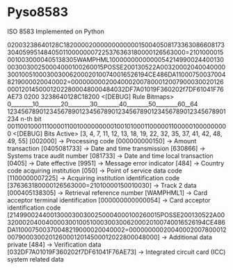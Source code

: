 Pyso8583
===================


ISO 8583 Implemented on Python

<Message Original>
	02003238640128C182000020000000000001500405081733630866081733040599514840501100000007225376363180000126563000=21010000150010030000405138305WAMPHML100000000000005421499002440013000300300250004000100260015POSSE200130522A00320002040040000300100510003003006200020100740016526194CE486DA110007500370048219000020040002=0000000002004000200780001200790003002012600012014500012022800048000484032DF7A01019F360202f7DF61041F76AE73
<Message Type Indicator>
	0200
<Bitmap>
	3238640128C18200
<[DEBUG] Rule Bitmaps>
	0________10________20________30________40________50________60__64
	1234567890123456789012345678901234567890123456789012345678901234  n-th bit
	0011001000111000011001000000000100101000110000011000001000000000
<[DEBUG] Bits Active>
	[3, 4, 7, 11, 12, 13, 18, 19, 22, 32, 35, 37, 41, 42, 48, 49, 55]
<DE_003> [002000] -> Processing code
<DE_004> [000000000150] -> Amount transaction
<DE_007> [0405081733] -> Date and time transmission
<DE_011> [630866] -> Systems trace audit number
<DE_012> [081733] -> Date and time local transaction
<DE_013> [0405] -> Date effective
<DE_018> [9951] -> Message error indicator
<DE_019> [484] -> Country code acquiring institution
<DE_022> [050] -> Point of service data code
<DE_032> [1100000007225] -> Acquiring institution identification code
<DE_035> [376363180000126563000=21010000150010030] -> Track 2 data
<DE_037> [000405138305] -> Retrieval reference number
<DE_041> [WAMPHML1] -> Card acceptor terminal identification
<DE_042> [000000000000054] -> Card acceptor identification code
<DE_048> [21499002440013000300300250004000100260015POSSE200130522A00320002040040000300100510003003006200020100740016526194CE486DA110007500370048219000020040002=0000000002004000200780001200790003002012600012014500012022800048000] -> Additional data private
<DE_049> [484] -> Verification data
<DE_055> [032DF7A01019F360202f7DF61041F76AE73] -> Integrated circuit card (ICC) system related data
